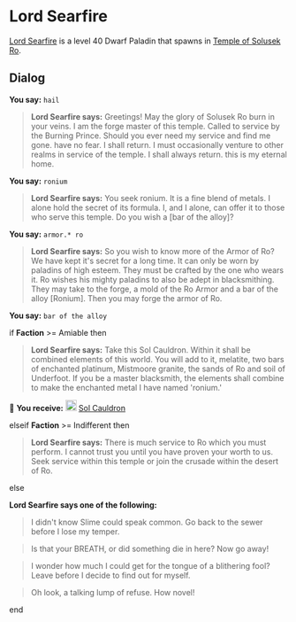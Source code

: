 # Lord Searfire



[Lord Searfire](/npc/80003) is a level 40 Dwarf Paladin that spawns in [Temple of Solusek Ro](/zone/80).



## Dialog

**You say:** `hail`



>**Lord Searfire says:** Greetings!  May the glory of Solusek Ro burn in your veins.  I am the forge master of this temple.  Called to service by the Burning Prince.  Should you ever need my service and find me gone. have no fear. I shall return.  I must occasionally venture to other realms in service of the temple.  I shall always return. this is my eternal home.

**You say:** `ronium`



>**Lord Searfire says:** You seek ronium.  It is a fine blend of metals.  I alone hold the secret of its formula.  I, and I alone, can offer it to those who serve this temple.  Do you wish a [bar of the alloy]?

**You say:** `armor.* ro`



>**Lord Searfire says:** So you wish to know more of the Armor of Ro?  We have kept it's secret for a long time.  It can only be worn by paladins of high esteem.  They must be crafted by the one who wears it.  Ro wishes his mighty paladins to also be adept in blacksmithing.  They may take to the forge, a mold of the Ro Armor and a bar of the alloy [Ronium].  Then you may forge the armor of Ro.

**You say:** `bar of the alloy`



if **Faction** >= Amiable then   



>**Lord Searfire says:** Take this Sol Cauldron.  Within it shall be combined elements of this world.  You will add to it, melatite, two bars of enchanted platinum, Mistmoore granite, the sands of Ro and soil of Underfoot.  If you be a master blacksmith, the elements shall combine to make the enchanted metal I have named 'ronium.'



 &#127873; **You receive:**  <img style="background:url(/static/icons/blank_slot.gif);width:20px;height:20px;" src="/static/icons/item_1017.png" alt="" /> <a
                                href="/item/17977" data-url="17977" class="tooltip-link link">Sol Cauldron</a>


elseif **Faction** >= Indifferent then



>**Lord Searfire says:** There is much service to Ro which you must perform.  I cannot trust you until you have proven your worth to us.  Seek service within this temple or join the crusade within the desert of Ro.


else



**Lord Searfire says one of the following:**

>I didn't know Slime could speak common. Go back to the sewer before I lose my temper.

>Is that your BREATH, or did something die in here? Now go away!

>I wonder how much I could get for the tongue of a blithering fool? Leave before I decide to find out for myself.

>Oh look, a talking lump of refuse.  How novel!

end
